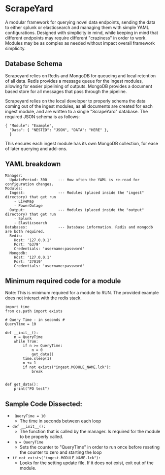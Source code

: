 # ScrapeYard

A modular framework for querying novel data endpoints, sending the data to either splunk or elasticsearch
and managing them with simple YAML configurations. Designed with simplicity in mind, while keeping in mind 
that different endpoints may require different "craziness" in order to work. Modules may be as complex as
needed without impact overall framework simplicity. 

## Database Schema

Scrapeyard relies on Redis and MongoDB for queueing and local retention of all data.
Redis provides a message queue for the ingest modules, allowing for easier pipelining of outputs.
MongoDB provides a document based store for all messages that pass through the pipeline. 

Scrapeyard relies on the local developer to properly schema the data coming out of the ingest modules,
as all documents are created for each ingest module, and are written to a single "ScrapeYard" database.
The required JSON schema is as follows:

``` 
{ "Module": "Example",
  "Data": { "NESTED": "JSON", "DATA": "HERE" }, 
  }
```

This ensures each ingest module has its own MongoDB collection, for ease of later querying and add-ons. 

## YAML breakdown

```
Manager:
  UpdatePeriod: 300     --- How often the YAML is re-read for configuration changes.
Modules:
  Ingest:               --- Modules (placed inside the "ingest" directory) that get run
    - LiveMap
    - PowerOutage
  Output:               --- Modules (placed inside the "output" directory) that get run
    - Splunk
    - Elasticsearch
Databases:              --- Database information. Redis and mongodb are both required.
  Redis:
    Host: '127.0.0.1'
    Port: '6379'
    Credentials: 'username:password'
  Mongodb:
    Host: '127.0.0.1'
    Port: '27019'
    Credentials: 'username:password'
```


## Minimum required code for a module

Note: This is minimum required for a module to RUN. The provided example does not interact with the redis stack.
```
import time
from os.path import exists

# Query Time - in seconds #
QueryTime = 10

def __init__():
    n = QueryTime
    while True:
        if n >= QueryTime:
            n = 0
            get_data()
        time.sleep(1)
        n += 1
        if not exists("ingest.MODULE_NAME.lck"):
            break


def get_data():
    print("PO test")
```

## Sample Code Dissected:
 - ``` QueryTime = 10```
   - The time in seconds between each loop
 - ```def __init__():```
   - The function that is called by the manager. Is required for the module to be properly called.
 - ``` n = QueryTime```
   - Sets the counter to "QueryTime" in order to run once before reseting the counter to zero and starting the loop
 - ``` if not exists("ingest.MODULE_NAME.lck"): ```
   - Looks for the setting update file. If it does not exist, exit out of the module. 